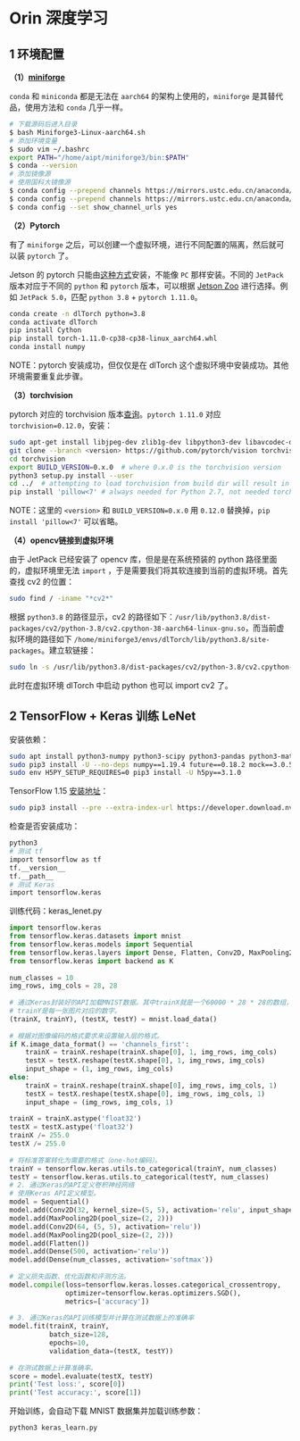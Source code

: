 # Orin 深度学习

## 1 环境配置

**（1）[miniforge](https://github.com/conda-forge/miniforge)**

`conda` 和 `miniconda` 都是无法在 `aarch64` 的架构上使用的，`miniforge` 是其替代品，使用方法和 `conda` 几乎一样。

```bash
# 下载源码后进入目录
$ bash Miniforge3-Linux-aarch64.sh
# 添加环境变量
$ sudo vim ~/.bashrc
export PATH="/home/aipt/miniforge3/bin:$PATH"
$ conda --version
# 添加镜像源
# 使用国科大镜像源
$ conda config --prepend channels https://mirrors.ustc.edu.cn/anaconda/pkgs/main/
$ conda config --prepend channels https://mirrors.ustc.edu.cn/anaconda/pkgs/free/
$ conda config --set show_channel_urls yes
```

**（2）Pytorch**

有了 `miniforge` 之后，可以创建一个虚拟环境，进行不同配置的隔离，然后就可以装 `pytorch` 了。

Jetson 的 pytorch 只能由[这种方式](https://forums.developer.nvidia.com/t/pytorch-for-jetson-version-1-11-now-available/72048)安装，不能像 `PC` 那样安装。不同的 `JetPack` 版本对应于不同的 `python` 和 `pytorch` 版本，可以根据 [Jetson Zoo](https://elinux.org/Jetson_Zoo) 进行选择。例如 `JetPack 5.0`，匹配 `python 3.8` + `pytorch 1.11.0`。

```bash
conda create -n dlTorch python=3.8
conda activate dlTorch
pip install Cython
pip install torch-1.11.0-cp38-cp38-linux_aarch64.whl
conda install numpy
```

NOTE：pytorch 安装成功，但仅仅是在 dlTorch 这个虚拟环境中安装成功。其他环境需要重复此步骤。

**（3）torchvision**

pytorch 对应的 torchvision 版本[查询](https://pypi.org/project/torchvision/)。`pytorch 1.11.0` 对应 `torchvision=0.12.0`，安装：

```bash
sudo apt-get install libjpeg-dev zlib1g-dev libpython3-dev libavcodec-dev libavformat-dev libswscale-dev
git clone --branch <version> https://github.com/pytorch/vision torchvision   # see below for version of torchvision to download
cd torchvision
export BUILD_VERSION=0.x.0  # where 0.x.0 is the torchvision version  
python3 setup.py install --user
cd ../  # attempting to load torchvision from build dir will result in import error
pip install 'pillow<7' # always needed for Python 2.7, not needed torchvision v0.5.0+ with Python 3.6
```

NOTE：这里的 `<version>` 和 `BUILD_VERSION=0.x.0` 用 `0.12.0` 替换掉，`pip install 'pillow<7'` 可以省略。

**（4）opencv链接到虚拟环境**

由于 JetPack 已经安装了 opencv 库，但是是在系统预装的 python 路径里面的，虚拟环境里无法 `import` ，于是需要我们将其软连接到当前的虚拟环境。首先查找 cv2 的位置：

```bash
sudo find / -iname "*cv2*"
```

根据 `python3.8` 的路径显示，cv2 的路径如下：`/usr/lib/python3.8/dist-packages/cv2/python-3.8/cv2.cpython-38-aarch64-linux-gnu.so`，而当前虚拟环境的路径如下 `/home/miniforge3/envs/dlTorch/lib/python3.8/site-packages`。建立软链接：

```bash
sudo ln -s /usr/lib/python3.8/dist-packages/cv2/python-3.8/cv2.cpython-38-aarch64-linux-gnu.so cv2.so
```

此时在虚拟环境 dlTorch 中启动 python 也可以 import cv2 了。

## 2 TensorFlow + Keras 训练 LeNet

安装依赖：

```bash
sudo apt install python3-numpy python3-scipy python3-pandas python3-matplotlib python3-sklearn libhdf5-serial-dev hdf5-tools libhdf5-dev zlib1g-dev zip libjpeg8-dev liblapack-dev libblas-dev gfortran python3-pip
sudo pip3 install -U --no-deps numpy==1.19.4 future==0.18.2 mock==3.0.5 keras_preprocessing==1.1.2 keras_applications==1.0.8 gast==0.4.0 protobuf pybind11 cython pkgconfig keras -i https://pypi.tuna.tsinghua.edu.cn/simple
sudo env H5PY_SETUP_REQUIRES=0 pip3 install -U h5py==3.1.0
```

TensorFlow 1.15 [安装地址](https://developer.download.nvidia.com/compute/redist/jp/v50/tensorflow/)：

```bash
sudo pip3 install --pre --extra-index-url https://developer.download.nvidia.com/compute/redist/jp/v50 'tensorflow<2'
```

检查是否安装成功：

```bash
python3
# 测试 tf
import tensorflow as tf
tf.__version__
tf.__path__
# 测试 Keras
import tensorflow.keras
```

训练代码：keras_lenet.py

```python
import tensorflow.keras
from tensorflow.keras.datasets import mnist
from tensorflow.keras.models import Sequential
from tensorflow.keras.layers import Dense, Flatten, Conv2D, MaxPooling2D
from tensorflow.keras import backend as K
 
num_classes = 10
img_rows, img_cols = 28, 28
 
# 通过Keras封装好的API加载MNIST数据。其中trainX就是一个60000 * 28 * 28的数组，
# trainY是每一张图片对应的数字。
(trainX, trainY), (testX, testY) = mnist.load_data()
 
# 根据对图像编码的格式要求来设置输入层的格式。
if K.image_data_format() == 'channels_first':
    trainX = trainX.reshape(trainX.shape[0], 1, img_rows, img_cols)
    testX = testX.reshape(testX.shape[0], 1, img_rows, img_cols)
    input_shape = (1, img_rows, img_cols)
else:
    trainX = trainX.reshape(trainX.shape[0], img_rows, img_cols, 1)
    testX = testX.reshape(testX.shape[0], img_rows, img_cols, 1)
    input_shape = (img_rows, img_cols, 1)
 
trainX = trainX.astype('float32')
testX = testX.astype('float32')
trainX /= 255.0
testX /= 255.0
 
# 将标准答案转化为需要的格式（one-hot编码）。
trainY = tensorflow.keras.utils.to_categorical(trainY, num_classes)
testY = tensorflow.keras.utils.to_categorical(testY, num_classes)
# 2. 通过Keras的API定义卷积神经网络
# 使用Keras API定义模型。
model = Sequential()
model.add(Conv2D(32, kernel_size=(5, 5), activation='relu', input_shape=input_shape))
model.add(MaxPooling2D(pool_size=(2, 2)))
model.add(Conv2D(64, (5, 5), activation='relu'))
model.add(MaxPooling2D(pool_size=(2, 2)))
model.add(Flatten())
model.add(Dense(500, activation='relu'))
model.add(Dense(num_classes, activation='softmax'))
 
# 定义损失函数、优化函数和评测方法。
model.compile(loss=tensorflow.keras.losses.categorical_crossentropy,
              optimizer=tensorflow.keras.optimizers.SGD(),
              metrics=['accuracy'])
 
# 3. 通过Keras的API训练模型并计算在测试数据上的准确率
model.fit(trainX, trainY,
          batch_size=128,
          epochs=10,
          validation_data=(testX, testY))
 
# 在测试数据上计算准确率。
score = model.evaluate(testX, testY)
print('Test loss:', score[0])
print('Test accuracy:', score[1])
```

开始训练，会自动下载 MNIST 数据集并加载训练参数：

```bash
python3 keras_learn.py
```



